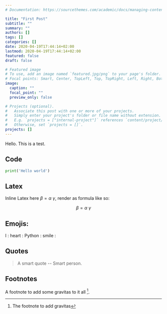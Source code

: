 ```yaml
---
# Documentation: https://sourcethemes.com/academic/docs/managing-content/

title: "First Post"
subtitle: ""
summary: ""
authors: []
tags: []
categories: []
date: 2020-04-19T17:44:14+02:00
lastmod: 2020-04-19T17:44:14+02:00
featured: false
draft: false

# Featured image
# To use, add an image named `featured.jpg/png` to your page's folder.
# Focal points: Smart, Center, TopLeft, Top, TopRight, Left, Right, BottomLeft, Bottom, BottomRight.
image:
  caption: ""
  focal_point: ""
  preview_only: false

# Projects (optional).
#   Associate this post with one or more of your projects.
#   Simply enter your project's folder or file name without extension.
#   E.g. `projects = ["internal-project"]` references `content/project/deep-learning/index.md`.
#   Otherwise, set `projects = []`.
projects: []
---
```


Hello. This is a test.


## Code

```python
print('Hello world')
```

## Latex

Inline Latex here $\beta = \alpha \ \gamma$, render as formula like so:

$$\beta = \alpha \ \gamma$$

## Emojis:

I : heart : Python : smile :


## Quotes

> A smart quote -- Smart person.


## Footnotes

A footnote to add some gravitas to it all [^1].






[^1]: The footnote to add gravitas
